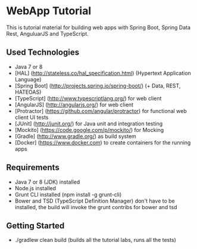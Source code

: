 WebApp Tutorial
===============

This is tutorial material for building web apps with Spring Boot, Spring Data Rest, AnguluarJS and TypeScript.

Used Technologies
-----------------
* Java 7 or 8
* [HAL] (http://stateless.co/hal_specification.html) (Hypertext Application Language)
* [Spring Boot] (http://projects.spring.io/spring-boot/) (+ Data, REST, HATEOAS)
* [TypeScript] (http://www.typescriptlang.org/) for web client
* [AngularJS] (http://angularjs.org/) for web client
* [Protractor] (https://github.com/angular/protractor) for functional web client UI tests
* [JUnit] (http://junit.org/) for Java unit and integration testing
* [Mockito] (https://code.google.com/p/mockito/) for Mocking
* [Gradle] (http://www.gradle.org/) as build system
* [Docker] (https://www.docker.com) to create containers for the running apps

Requirements
------------
* Java 7 or 8 (JDK) installed
* Node.js installed
* Grunt CLI installed (npm install -g grunt-cli)
* Bower and TSD (TypeScript Definition Manager) don't have to be installed, the build will invoke the grunt contribs for bower and tsd

Getting Started
---------------
* ./gradlew clean build (builds all the tutorial labs, runs all the tests)


